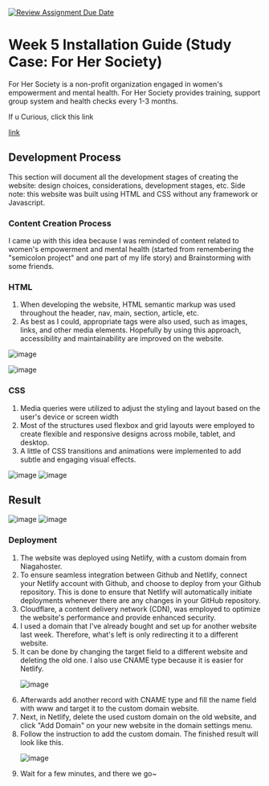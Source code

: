 [![Review Assignment Due Date](https://classroom.github.com/assets/deadline-readme-button-24ddc0f5d75046c5622901739e7c5dd533143b0c8e959d652212380cedb1ea36.svg)](https://classroom.github.com/a/f6dTnkNL)

# Week 5 Installation Guide (Study Case: For Her Society)
<p>For Her Society is a non-profit organization engaged in women's empowerment and mental health. For Her Society provides training, support group system and health checks every 1-3 months.</p>
<p>If u Curious, click this link 
  
  [link](https://for-her-society.placeblog.site/)
</p>

## Development Process
<p>This section will document all the development stages of creating the website: design choices, considerations, development stages, etc. Side note: this website was built using HTML and CSS without any framework or Javascript.</p>

### Content Creation Process
<p>I came up with this idea because I was reminded of content related to women's empowerment and mental health (started from remembering the "semicolon project" and one part of my life story) and Brainstorming with some friends.</p>

### HTML 
<ol>
  <li>When developing the website, HTML semantic markup was used throughout the header, nav, main, section, article, etc.</li>
  <li>As best as I could, appropriate tags were also used, such as images, links, and other media elements. Hopefully by using this approach, accessibility and maintainability are improved on the website.</li>
</ol>

![image](https://github.com/RevoU-FSSE-2/week-5-zhafirahr/assets/47013275/2e9210fe-0b7e-4b13-a77c-08e8596be69a)

![image](https://github.com/RevoU-FSSE-2/week-5-zhafirahr/assets/47013275/d2099b2f-1d77-42e2-ab29-3afc51d528ef)

### CSS
<ol>
  <li>Media queries were utilized to adjust the styling and layout based on the user's device or screen width</li>
  <li>Most of the structures used flexbox and grid layouts were employed to create flexible and responsive designs across mobile, tablet, and desktop.</li>
  <li>A little of CSS transitions and animations were implemented to add subtle and engaging visual effects.</li>
</ol>

![image](https://github.com/RevoU-FSSE-2/week-5-zhafirahr/assets/47013275/6f24f73f-2837-4560-93b3-3a2586462e70)
![image](https://github.com/RevoU-FSSE-2/week-5-zhafirahr/assets/47013275/3f22b413-0ae0-4e77-b38f-67edcc0623c3)

## Result 
![image](https://github.com/RevoU-FSSE-2/week-5-zhafirahr/assets/47013275/bbb24bda-e963-480e-b0fd-6911c37990e4)
![image](https://github.com/RevoU-FSSE-2/week-5-zhafirahr/assets/47013275/7b42b46c-ad91-4dfa-8985-f5ff2930a685)

### Deployment
<ol>
  <li>The website was deployed using Netlify, with a custom domain from Niagahoster.</li>
  <li>To ensure seamless integration between Github and Netlify, connect your Netlify account with Github, and choose to deploy from your Github repository. This is done to ensure that Netlify will automatically initiate deployments whenever there are any changes in your GitHub repository.</li>
  <li>Cloudflare, a content delivery network (CDN), was employed to optimize the website's performance and provide enhanced security.</li>
  <li>I used a domain that I've already bought and set up for another website last week. Therefore, what's left is only redirecting it to a different website.</li>
  <li>It can be done by changing the target field to a different website and deleting the old one. I also use CNAME type because it is easier for Netlify.</li>
  
  ![image](https://github.com/RevoU-FSSE-2/week-5-zhafirahr/assets/47013275/5de9eb9f-f24f-4921-91ee-10a74115f379)
  
  <li>Afterwards add another record with CNAME type and fill the name field with www and target it to the custom domain website.</li>
  <li>Next, in Netlify, delete the used custom domain on the old website, and click "Add Domain" on your new website in the domain settings menu.</li>
  <li>Follow the instruction to add the custom domain. The finished result will look like this.</li>
  
  ![image](https://github.com/RevoU-FSSE-2/week-5-zhafirahr/assets/47013275/f310e489-03f2-41cf-ad26-cf3567abdacb)

  <li>Wait for a few minutes, and there we go~</li>

</ol>






